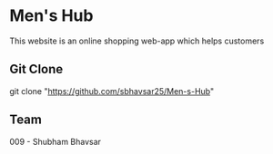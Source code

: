 # Men's Hub

This website is an online shopping web-app which helps customers

## Git Clone

git clone "https://github.com/sbhavsar25/Men-s-Hub"

## Team

009 - Shubham Bhavsar
